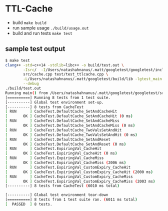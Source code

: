 # TTL-Cache

- build
```make build```
- run sample usage
```./build/usage.out```
- build and run tests
```make test```

## sample test output
```sh
$ make test
clang++ -std=c++14 -stdlib=libc++ -o build/test.out \
		-Isrc/  -I/Users/natashahnanus/.matt/googletest/googletest/include/ -I/Users/natashahnanus/.matt/googletest/googlemock/include/ \
		src/cache.cpp test/test_ttlcache.cpp \
		-L/Users/natashahnanus/.matt/googletest/build/lib -lgtest_main -lgtest -lgmock_main -lgmock \
		--debug
./build/test.out
Running main() from /Users/natashahnanus/.matt/googletest/googletest/src/gtest_main.cc
[==========] Running 8 tests from 1 test suite.
[----------] Global test environment set-up.
[----------] 8 tests from CacheTest
[ RUN      ] CacheTest.DefaultCache_SetAndCacheHit
[       OK ] CacheTest.DefaultCache_SetAndCacheHit (0 ms)
[ RUN      ] CacheTest.DefaultCache_SetAndCacheMiss
[       OK ] CacheTest.DefaultCache_SetAndCacheMiss (0 ms)
[ RUN      ] CacheTest.DefaultCache_TwoValsSetAndHit
[       OK ] CacheTest.DefaultCache_TwoValsSetAndHit (0 ms)
[ RUN      ] CacheTest.DefaultCache_SetAndReset
[       OK ] CacheTest.DefaultCache_SetAndReset (0 ms)
[ RUN      ] CacheTest.ExpiringVal_CacheHit
[       OK ] CacheTest.ExpiringVal_CacheHit (0 ms)
[ RUN      ] CacheTest.ExpiringVal_CacheMiss
[       OK ] CacheTest.ExpiringVal_CacheMiss (2006 ms)
[ RUN      ] CacheTest.ExpiringVal_CustomExpiry_CacheHit
[       OK ] CacheTest.ExpiringVal_CustomExpiry_CacheHit (2000 ms)
[ RUN      ] CacheTest.ExpiringVal_CustomExpiry_CacheMiss
[       OK ] CacheTest.ExpiringVal_CustomExpiry_CacheMiss (2003 ms)
[----------] 8 tests from CacheTest (6010 ms total)

[----------] Global test environment tear-down
[==========] 8 tests from 1 test suite ran. (6011 ms total)
[  PASSED  ] 8 tests.
```
